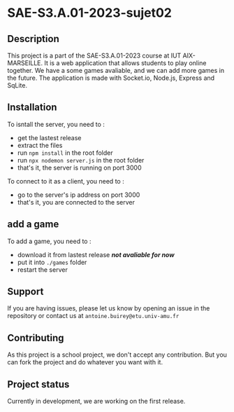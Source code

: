 # SAE-S3.A.01-2023-sujet02


## Description
This project is a part of the SAE-S3.A.01-2023 course at IUT AIX-MARSEILLE. It is a web application that allows students to play online together. We have a some games avaliable, and we can add more games in the future. The application is made with Socket.io, Node.js, Express and SqLite.


## Installation
To isntall the server, you need to :
- get the lastest release
- extract the files
- run `npm install` in the root folder
- run `npx nodemon server.js` in the root folder
- that's it, the server is running on port 3000

To connect to it as a client, you need to :
- go to the server's ip address on port 3000
- that's it, you are connected to the server

## add a game
To add a game, you need to :
- download it from lastest release ***not avaliable for now***
- put it into `./games` folder
- restart the server


## Support
If you are having issues, please let us know by opening an issue in the repository or contact us at
`antoine.buirey@etu.univ-amu.fr`

## Contributing
As this project is a school project, we don't accept any contribution. But you can fork the project and do whatever you want with it.

## Project status
Currently in development, we are working on the first release.